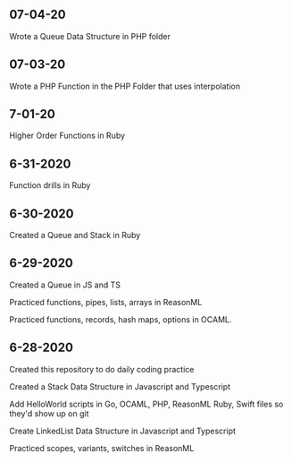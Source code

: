## 07-04-20

Wrote a Queue Data Structure in PHP folder

## 07-03-20

Wrote a PHP Function in the PHP Folder that uses interpolation

## 7-01-20

Higher Order Functions in Ruby

## 6-31-2020

Function drills in Ruby

## 6-30-2020

Created a Queue and Stack in Ruby

## 6-29-2020

Created a Queue in JS and TS

Practiced functions, pipes, lists, arrays in ReasonML

Practiced functions, records, hash maps, options in OCAML.

## 6-28-2020

Created this repository to do daily coding practice

Created a Stack Data Structure in Javascript and Typescript

Add HelloWorld scripts in Go, OCAML, PHP, ReasonML Ruby, Swift files so they'd show up on git

Create LinkedList Data Structure in Javascript and Typescript

Practiced scopes, variants, switches in ReasonML
